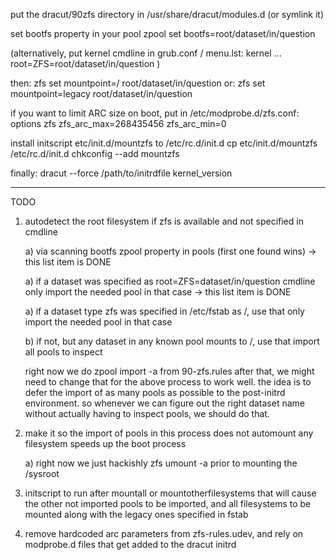put the dracut/90zfs directory in /usr/share/dracut/modules.d (or symlink it)

set bootfs property in your pool
   zpool set bootfs=root/dataset/in/question

(alternatively, put kernel cmdline in grub.conf / menu.lst:
   kernel ... root=ZFS=root/dataset/in/question )

then:
   zfs set mountpoint=/ root/dataset/in/question
or:
   zfs set mountpoint=legacy root/dataset/in/question

if you want to limit ARC size on boot, put in /etc/modprobe.d/zfs.conf:
   options zfs zfs_arc_max=268435456 zfs_arc_min=0

install initscript etc/init.d/mountzfs to /etc/rc.d/init.d
   cp etc/init.d/mountzfs /etc/rc.d/init.d
   chkconfig --add mountzfs

finally:
   dracut --force /path/to/initrdfile kernel_version

------------------------------------

TODO

1. autodetect the root filesystem if zfs is available and not specified in cmdline

   a) via scanning bootfs zpool property in pools (first one found wins)
   -> this list item is DONE

   a) if a dataset was specified as root=ZFS=dataset/in/question cmdline
      only import the needed pool in that case
   -> this list item is DONE

   a) if a dataset type zfs was specified in /etc/fstab as /, use that
      only import the needed pool in that case

   b) if not, but any dataset in any known pool mounts to /, use that
      import all pools to inspect

   right now we do zpool import -a from 90-zfs.rules after that, we might need to
   change that for the above process to work well.  the idea is to defer the import
   of as many pools as possible to the post-initrd environment.  so whenever we can
   figure out the right dataset name without actually having to inspect pools,
   we should do that.

2. make it so the import of pools in this process does not automount any filesystem
   speeds up the boot process

   a) right now we just hackishly zfs umount -a prior to mounting the /sysroot

3. initscript to run after mountall or mountotherfilesystems that will cause
   the other not imported pools to be imported, and all filesystems to be mounted
   along with the legacy ones specified in fstab

4. remove hardcoded arc parameters from zfs-rules.udev, and rely on modprobe.d files
   that get added to the dracut initrd
